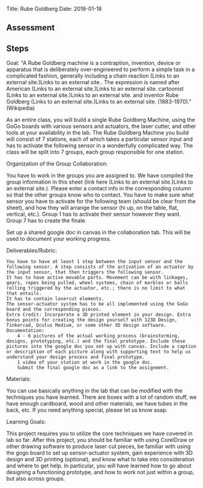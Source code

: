 Title: Rube Goldberg
Date: 2018-01-18

## Assessment

## Steps

Goal: "A Rube Goldberg machine is a contraption, invention, device or apparatus that is deliberately over-engineered to perform a simple task in a complicated fashion, generally including a chain reaction (Links to an external site.)Links to an external site.. The expression is named after American (Links to an external site.)Links to an external site. cartoonist (Links to an external site.)Links to an external site. and inventor Rube Goldberg (Links to an external site.)Links to an external site. (1883–1970)." (Wikipedia)

As an entire class, you will build a single Rube Goldberg Machine, using the GoGo boards with various sensors and actuators, the laser cutter, and other tools at your availability in the lab. The Rube Goldberg Machine you build will consist of 7 stations, each of which takes a particular sensor input and has to activate the following sensor in a wonderfully complicated way. The class will be split into 7 groups, each group responsible for one station.

Organization of the Group Collaboration:

You have to work in the groups you are assigned to. We have compiled the group information in this sheet (link here (Links to an external site.)Links to an external site.). Please enter a contact info in the corresponding column so that the other groups know who to contact. You have to make sure what sensor you have to activate for the following team (should be clear from the sheet), and how they will arrange the sensor (hi up, on the table, flat, vertical, etc.). Group 1 has to activate their sensor however they want. Group 7 has to create the finale.

Set up a shared google doc in canvas in the collaboration tab. This will be used to document your working progress.

Deliverables/Rubric:

    You have to have at least 1 step between the input sensor and the following sensor. A step consists of the activation of an actuator by the input sensor, that then triggers the following sensor.
    It has to have active movable parts. Movement can be with linkages, gears, ropes being pulled, wheel systems, chain of marbles or balls rolling triggered by the actuator, etc.; there is no limit to what that entails.
    It has to contain lasercut elements.
    The sensor-actuator system has to be all implemented using the GoGo board and the corresponding pieces.
    Extra Credit: Incorporate a 3D printed element in your design. Extra bonus points for creating the design yourself with 123D Design, Tinkercad, Oculus Medium, or some other 3D design software. 
    Documentation:
        4 - 6 pictures of the actual working process (brainstorming, designs, prototyping, etc.) and the final prototype. Include these pictures into the google doc you set up with canvas. Include a caption or description of each picture along with supporting text to help us understand your design process and final prototype.
        1 video of your station at work in the google doc.
        Submit the final google doc as a link to the assignment.

Materials:

You can use basically anything in the lab that can be modified with the techniques you have learned. There are boxes with a lot of random stuff, we have enough cardboard, wood and other materials, we have tubes in the back, etc. If you need anything special, please let us know asap.

Learning Goals:

This project requires you to utilize the core techniques we have covered in lab so far. After this project, you should be familiar with using CorelDraw or other drawing software to produce laser cut pieces, be familiar with using the gogo board to set up sensor-actuator system, gain experience with 3D design and 3D printing (optional), and know what to take into consideration and where to get help. In particular, you will have learned how to go about designing a functioning prototype, and how to work not just within a group, but also across groups.

